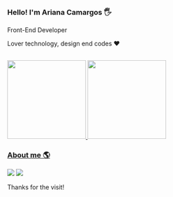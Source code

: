 ### Hello! I'm Ariana Camargos :raised_hand_with_fingers_splayed:

Front-End Developer

Lover technology, design end codes ❤️
##

<div>
  <a href="https://github.com/aricamargos">
    <img height="180em" src="https://github-readme-stats.vercel.app/api?username=aricamargos&show_icons=true&theme=dracula&include_all_commits=true&count_private=true"/>
    <img height="180em" src="https://github-readme-stats.vercel.app/api/top-langs/?username=aricamargos&layout=compact&langs_count=7&theme=dracula"/>
</div>
  
### About me 🌎

<div> 
    <a href="https://instagram.com/aricamargos" target="_blank"><img src="https://img.shields.io/badge/-Instagram-%23E4405F?style=for-the-badge&logo=instagram&logoColor=white" target="_blank"></a>
  <a href="https://www.linkedin.com/in/ariana-camargos-b25802162/" target="_blank"><img src="https://img.shields.io/badge/-LinkedIn-%230077B5?style=for-the-badge&logo=linkedin&logoColor=white" target="_blank"></a> 

Thanks for the visit!

